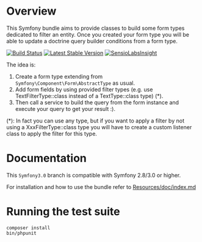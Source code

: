 Overview
========

This Symfony bundle aims to provide classes to build some form types dedicated to filter an entity.
Once you created your form type you will be able to update a doctrine query builder conditions from a form type.

[![Build Status](https://travis-ci.org/lexik/LexikFormFilterBundle.png?branch=master)](https://travis-ci.org/lexik/LexikFormFilterBundle)
[![Latest Stable Version](https://poser.pugx.org/lexik/form-filter-bundle/v/stable.svg)](https://packagist.org/packages/lexik/form-filter-bundle)
[![SensioLabsInsight](https://insight.sensiolabs.com/projects/1dc9c6d5-369d-4940-84a2-f0941ae5d16c/mini.png)](https://insight.sensiolabs.com/projects/1dc9c6d5-369d-4940-84a2-f0941ae5d16c)

The idea is:

1. Create a form type extending from `Symfony\Component\Form\AbstractType` as usual.
2. Add form fields by using provided filter types (e.g. use TextFilterType::class instead of a TextType::class type) (*).
3. Then call a service to build the query from the form instance and execute your query to get your result :).

(*): In fact you can use any type, but if you want to apply a filter by not using a XxxFilterType::class type you will have to create a custom listener class to apply the filter for this type.

Documentation
=============

This `Symfony3.0` branch is compatible with Symfony 2.8/3.0 or higher.

For installation and how to use the bundle refer to [Resources/doc/index.md](Resources/doc/index.md)

Running the test suite
======================

    composer install
    bin/phpunit
